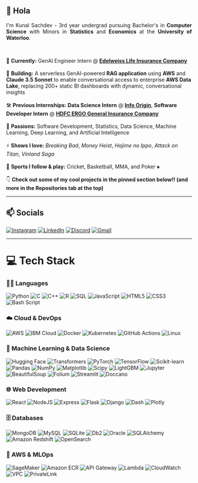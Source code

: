 ## 👋 Hola

<p align="justify">
I'm Kunal Sachdev - 3rd year undergrad pursuing Bachelor's in <b>Computer Science</b> with Minors in <b>Statistics</b> and <b>Economics</b> at the <b>University of Waterloo</b>.
</p>

<br>

🔭 **Currently:** GenAI Engineer Intern @ [**Edelweiss Life Insurance Company**](https://www.edelweisslife.in/)<br><br>
🌱 **Building:** A serverless GenAI-powered **RAG application** using **AWS** and **Claude 3.5 Sonnet** to enable conversational access to enterprise **AWS Data Lake**, replacing 200+ static BI dashboards with dynamic, conversational insights<br><br>
🛠️ **Previous Internships:** **Data Science Intern** @ [**Info Origin**](https://www.infoorigin.com/), **Software Developer Intern** @ [**HDFC ERGO General Insurance Company**](https://www.hdfcergo.com/campaigns/all-in-one-product-new?&utm_source=google_search_1&utm_medium=cpc&utm_campaign=AIO_Search_Brand_Neev-Phrase&utm_adgroup=HDFC-ERGO&utm_adid=660499018279&utm_term=hdfc%20ergo%20general%20insurance%20company&utm_network=g&utm_matchtype=p&utm_device=c&utm_location=9062235&utm_sitelink=&utm_placement=&ci=aiogsearch&gad_source=1&gad_campaignid=20229291064&gbraid=0AAAAADy0CuiQrt7iwMiQzcpVrDHguHjkN&gclid=CjwKCAjwyb3DBhBlEiwAqZLe5D4S7Bsczcb_HItskevs7_PvjWIzru1SenmE7aQmJ2JeTwj7-vlw4RoCas0QAvD_BwE)<br><br>
🤝 **Passions:** Software Development, Statistics, Data Science, Machine Learning, Deep Learning, and Artificial Intelligence<br><br>
⚡ **Shows I love:** *Breaking Bad*, *Money Heist*, *Hajime no Ippo*, *Attack on Titan*, *Vinland Saga*<br><br>
🏏 **Sports I follow & play:** Cricket, Basketball, MMA, and Poker ♠️<br><br>
👇 **Check out some of my cool projects in the pinned section below!! (and more in the Repositories tab at the top)**


---

## 📫 Socials

[![Instagram](https://img.shields.io/badge/Instagram-%23E4405F.svg?logo=Instagram&logoColor=white)](https://instagram.com/kunalmsachdev)  [![LinkedIn](https://img.shields.io/badge/LinkedIn-%230077B5.svg?logo=linkedin&logoColor=white)](https://linkedin.com/in/kunalsachdev)  [![Discord](https://img.shields.io/badge/Discord-%237289DA.svg?logo=discord&logoColor=white)](https://discord.com/users/kunalmsachdev)  [![Gmail](https://img.shields.io/badge/Email-D14836?style=for-the-badge&logo=gmail&logoColor=white)](mailto:kunalmgsachdev@gmail.com)

---

# 💻 Tech Stack

### 🧑‍💻 Languages
![Python](https://img.shields.io/badge/python-3670A0?style=for-the-badge&logo=python&logoColor=ffdd54) 
![C](https://img.shields.io/badge/c-%2300599C.svg?style=for-the-badge&logo=c&logoColor=white) 
![C++](https://img.shields.io/badge/c++-%2300599C.svg?style=for-the-badge&logo=c%2B%2B&logoColor=white) 
![R](https://img.shields.io/badge/r-%23276DC3.svg?style=for-the-badge&logo=r&logoColor=white) 
![SQL](https://img.shields.io/badge/sql-%2307405e.svg?style=for-the-badge&logo=sqlite&logoColor=white) 
![JavaScript](https://img.shields.io/badge/javascript-%23F7DF1E.svg?style=for-the-badge&logo=javascript&logoColor=black)
![HTML5](https://img.shields.io/badge/html5-%23E34F26.svg?style=for-the-badge&logo=html5&logoColor=white) 
![CSS3](https://img.shields.io/badge/css3-%231572B6.svg?style=for-the-badge&logo=css3&logoColor=white)
![Bash Script](https://img.shields.io/badge/bash_script-%23121011.svg?style=for-the-badge&logo=gnu-bash&logoColor=white)

### ☁️ Cloud & DevOps
![AWS](https://img.shields.io/badge/AWS-232F3E?style=for-the-badge&logo=amazon-aws&logoColor=white)
![IBM Cloud](https://img.shields.io/badge/IBM%20Cloud-1261FE?style=for-the-badge&logo=IBM%20Cloud&logoColor=white)
![Docker](https://img.shields.io/badge/docker-%230db7ed.svg?style=for-the-badge&logo=docker&logoColor=white) 
![Kubernetes](https://img.shields.io/badge/kubernetes-%23326ce5.svg?style=for-the-badge&logo=kubernetes&logoColor=white) 
![GitHub Actions](https://img.shields.io/badge/GitHub%20Actions-2088FF?style=for-the-badge&logo=github-actions&logoColor=white)
![Linux](https://img.shields.io/badge/Linux-FCC624?style=for-the-badge&logo=linux&logoColor=black)

### 🤖 Machine Learning & Data Science
![Hugging Face](https://img.shields.io/badge/HuggingFace-%23FFCA28.svg?style=for-the-badge&logo=huggingface&logoColor=black)
![Transformers](https://img.shields.io/badge/Transformers-%23FF6F00.svg?style=for-the-badge&logo=HuggingFace&logoColor=white)
![PyTorch](https://img.shields.io/badge/PyTorch-%23EE4C2C.svg?style=for-the-badge&logo=PyTorch&logoColor=white)
![TensorFlow](https://img.shields.io/badge/TensorFlow-%23FF6F00.svg?style=for-the-badge&logo=TensorFlow&logoColor=white)
![Scikit-learn](https://img.shields.io/badge/scikit--learn-%23F7931E.svg?style=for-the-badge&logo=scikit-learn&logoColor=white)
![Pandas](https://img.shields.io/badge/pandas-%23150458.svg?style=for-the-badge&logo=pandas&logoColor=white)
![NumPy](https://img.shields.io/badge/numpy-%23013243.svg?style=for-the-badge&logo=numpy&logoColor=white)
![Matplotlib](https://img.shields.io/badge/Matplotlib-%23ffffff.svg?style=for-the-badge&logo=Matplotlib&logoColor=black)
![Scipy](https://img.shields.io/badge/SciPy-%230C55A5.svg?style=for-the-badge&logo=scipy&logoColor=%white)
![LightGBM](https://img.shields.io/badge/LightGBM-%23009688.svg?style=for-the-badge&logo=lightgbm&logoColor=white)
![Jupyter](https://img.shields.io/badge/Jupyter-F37626.svg?style=for-the-badge&logo=Jupyter&logoColor=white)
![BeautifulSoup](https://img.shields.io/badge/BeautifulSoup-%234B8BBE.svg?style=for-the-badge&logo=python&logoColor=white)
![Folium](https://img.shields.io/badge/Folium-%2300599C.svg?style=for-the-badge&logo=leaflet&logoColor=white)
![Streamlit](https://img.shields.io/badge/Streamlit-%23FE4B4B.svg?style=for-the-badge&logo=streamlit&logoColor=white)
![Doccano](https://img.shields.io/badge/Doccano-%23F16529.svg?style=for-the-badge&logo=doccano&logoColor=white)

### 🌐 Web Development
![React](https://img.shields.io/badge/react-%2361DAFB.svg?style=for-the-badge&logo=react&logoColor=black)
![NodeJS](https://img.shields.io/badge/node.js-6DA55F?style=for-the-badge&logo=node.js&logoColor=white)
![Express](https://img.shields.io/badge/express-%23000000.svg?style=for-the-badge&logo=express&logoColor=white)
![Flask](https://img.shields.io/badge/Flask-%23000.svg?style=for-the-badge&logo=flask&logoColor=white)
![Django](https://img.shields.io/badge/django-%23092E20.svg?style=for-the-badge&logo=django&logoColor=white)
![Dash](https://img.shields.io/badge/Dash-000000?style=for-the-badge&logo=plotly&logoColor=white)
![Plotly](https://img.shields.io/badge/Plotly-%233F4F75.svg?style=for-the-badge&logo=plotly&logoColor=white)

### 🗄️ Databases
![MongoDB](https://img.shields.io/badge/MongoDB-%234ea94b.svg?style=for-the-badge&logo=mongodb&logoColor=white) 
![MySQL](https://img.shields.io/badge/mysql-4479A1.svg?style=for-the-badge&logo=mysql&logoColor=white) 
![SQLite](https://img.shields.io/badge/sqlite-%2307405e.svg?style=for-the-badge&logo=sqlite&logoColor=white) 
![Db2](https://img.shields.io/badge/IBM%20Db2-%23000000.svg?style=for-the-badge&logo=ibm&logoColor=white)
![Oracle](https://img.shields.io/badge/Oracle-F80000?style=for-the-badge&logo=oracle&logoColor=white)
![SQLAlchemy](https://img.shields.io/badge/SQLAlchemy-%23d71f00.svg?style=for-the-badge&logo=sqlalchemy&logoColor=white)
![Amazon Redshift](https://img.shields.io/badge/Amazon%20Redshift-8C4FFF?style=for-the-badge&logo=amazon-redshift&logoColor=white)
![OpenSearch](https://img.shields.io/badge/OpenSearch-005EB8?style=for-the-badge&logo=opensearch&logoColor=white)

### 🧠 AWS & MLOps
![SageMaker](https://img.shields.io/badge/Amazon%20SageMaker-0F253F?style=for-the-badge&logo=amazon-aws&logoColor=white)
![Amazon ECR](https://img.shields.io/badge/Amazon%20ECR-FF9900?style=for-the-badge&logo=amazonaws&logoColor=white)
![API Gateway](https://img.shields.io/badge/Amazon%20API%20Gateway-FF4F8B?style=for-the-badge&logo=amazonaws&logoColor=white)
![Lambda](https://img.shields.io/badge/AWS%20Lambda-FF9900?style=for-the-badge&logo=aws-lambda&logoColor=white)
![CloudWatch](https://img.shields.io/badge/AWS%20CloudWatch-FF4F8B?style=for-the-badge&logo=amazonaws&logoColor=white)
![VPC](https://img.shields.io/badge/AWS%20VPC-232F3E?style=for-the-badge&logo=amazon-aws&logoColor=white)
![PrivateLink](https://img.shields.io/badge/AWS%20PrivateLink-232F3E?style=for-the-badge&logo=amazon-aws&logoColor=white)
